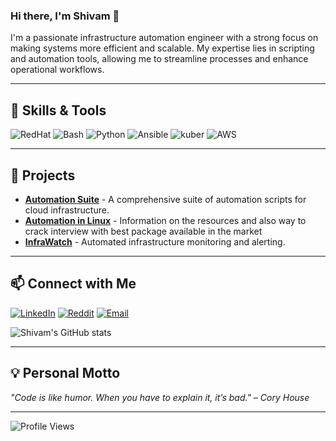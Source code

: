 

### Hi there, I'm Shivam 👋

I'm a passionate infrastructure automation engineer with a strong focus on making systems more efficient and scalable. My expertise lies in scripting and automation tools, allowing me to streamline processes and enhance operational workflows.

---

## 🔧 **Skills & Tools**

![RedHat](https://img.shields.io/badge/Red_Hat-EE0000?style=for-the-badge&logo=redhat&logoColor=white)
![Bash](https://img.shields.io/badge/Bash_Scripting-4EAA25?style=for-the-badge&logo=gnu-bash&logoColor=white)
![Python](https://img.shields.io/badge/Python-3776AB?style=for-the-badge&logo=python&logoColor=white)
![Ansible](https://img.shields.io/badge/Ansible-EE0000?style=for-the-badge&logo=ansible&logoColor=white)
![kuber](https://img.shields.io/badge/Kubernetes-326CE5?style=for-the-badge&logo=kubernetes&logoColor=white)
![AWS](https://img.shields.io/badge/Amazon_AWS-232F3E?style=for-the-badge&logo=amazon-aws&logoColor=white)

---

## 🚀 **Projects**

- [**Automation Suite**](https://github.com/Shivam/automation-suite) - A comprehensive suite of automation scripts for cloud infrastructure.
- [**Automation in Linux**](https://github.com/greatest94/AutomationInLinux/edit/main/README.md) - Information on the resources and also way to crack interview with best package available in the market
- [**InfraWatch**](https://github.com/Shivam/infrapipeline) - Automated infrastructure monitoring and alerting.

---

## 📫 **Connect with Me**

[![LinkedIn](https://img.shields.io/badge/LinkedIn-0077B5?style=for-the-badge&logo=linkedin&logoColor=white)](https://www.linkedin.com/in/shivam-singh-028b11118/)
[![Reddit](https://img.shields.io/badge/Reddit-FF4500?style=for-the-badge&logo=reddit&logoColor=white)](https://www.reddit.com/user/AutomateWithShivam/)
[![Email](https://img.shields.io/badge/Email-D14836?style=for-the-badge&logo=gmail&logoColor=white)](mailto:greatest94@outlook.com)

![Shivam's GitHub stats](https://github-readme-stats.vercel.app/api?username=Shivam&show_icons=true&theme=radical)

---

## 💡 **Personal Motto**

_"Code is like humor. When you have to explain it, it’s bad." – Cory House_

---

![Profile Views](https://komarev.com/ghpvc/?username=Shivam&color=blue)
